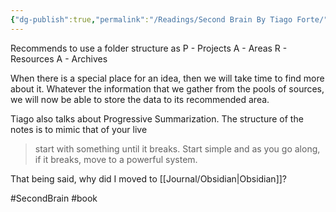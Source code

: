 ```yaml
---
{"dg-publish":true,"permalink":"/Readings/Second Brain By Tiago Forte/","noteIcon":"2","created":"2023-05-16T14:31:56.000+04:00","updated":"2023-11-25T10:41:25.000+04:00"}
---
```


Recommends to use a folder structure as 
P - Projects
A - Areas
R - Resources
A - Archives

When there is a special place for an idea, then we will take time to find more about it. Whatever the information that we gather from the pools of sources, we will now be able to store the data to its recommended area.

Tiago also talks about Progressive Summarization. The structure of the notes is to mimic that of your live

> start with something until it breaks. Start simple and as you go along, if it breaks, move to a powerful system.

That being said, why did I moved to [[Journal/Obsidian\|Obsidian]]? 

#SecondBrain #book